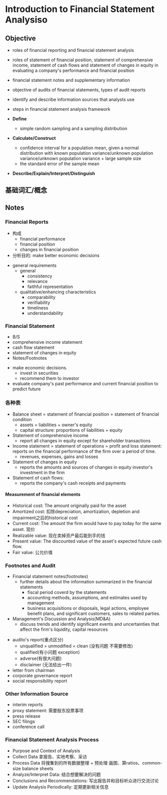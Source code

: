 # Introduction to Financial Statement Analysiso

## Objective
* roles of financial reporting and financial statement analysis
* roles of statement of financial position, statement of comprehensive income, statement of cash flows and statement of changes in equity in evaluating a company's performance and financial position
* financial statement notes and supplementary information
* objective of audits of financial statements, types of audit reports
* identify and describe information sources that analysts use
* steps in financial statement analysis framework

* **Define**
    * simple random sampling and a sampling distribution
* **Calculate/Construct**
    * confidence interval for a population mean, given a normal distribution with known population variance/unknown population variance/unknown population variance + large sample size
    * the standard error of the sample mean
* **Describe/Explain/Interpret/Distinguish** 

## 基础词汇/概念

## Notes 

### Financial Reports
- 构成
    - financial performance
    - financial position 
    - changes in financial position 
- 分析目的: make better economic decisions

* general requirements
  * general
    * consistency
    * relevance
    * faithful representation
  * qualitative/enhancing characteristics
    * comparability
    * verifiability
    * timeliness
    * understandability

### Financial Statement 
- B/S
- comprehensive income statement
- cash flow statement
- statement of changes in equity
- Notes/Footnotes 
* make economic decisions. 
    * invest in securities
    * recommend them to investor
* evaluate company's past performance and current financial position to predict future 


### 各种表
* Balance sheet = statement of financial position = statement of financial condition
    * assets = liabilities + owner's equity
    * capital structure: proportions of liabilities + equity
* Statement of comprehensive income
    * report all changes in equity except for shareholder transactions 
* Income statement = statement of operations = profit and loss statement: reports on the financial performance of the firm over a period of time.
    * revenues, expenses, gains and losses
* Statement of changes in equity
    * reports the amounts and sources of changes in equity investor's investment in the firm 
* Statement of cash flows:
    * reports the company's cash receipts and payments 
    
#### Measurement of financial elements
* Historical cost: The amount originally paid for the asset
* Amortized cost: 扣除depreciation, amortization, depletion and impairment之后的historical cost
* Current cost: The amount the firm would have to pay today for the same asset. 现价
* Realizable value: 现在卖掉资产最后能到手的钱
* Present value: The discounted value of the asset's expected future cash flow.  
* Fair value: 公允价值


### Footnotes and Audit
* Financial statement notes(footnotes) 
    * further details about the information summarized in the financial statements
        * fiscal period coverd by the statements 
        * accounting methods, assumptions, and estimates used by management
        * business acquisitions or disposals, legal actions, employee benefit plans, and significant customers, sales to related parties.
* Management's Discussion and Analysis(MD&A)
    * discuss trends and identify significant events and uncertainties that affect the firm's liquidity, capital resources
- audito's report(重点区分)
    - unqualified = unmodified = clean (没有问题 不需要修改) 
    - qualified(有小问题 exception) 
    - adverse(有很大问题)
    - disclaimer (无法给出一件)
- letter from chairman 
- corporate governance report
- social responsibility report 

### Other Information Source
- interim reports
- proxy statement: 需要股东投票事项
- press release
- SEC filings
- conference call

### Financial Statement Analysis Process 
- Purpose and Context of Analysis 
- Collect Data 拿报告、实地考察、采访
- Process Data 将搜集到的所有数据整理 + 预处理 画图、算ratios、common-size balance sheets
- Analyze/Interpret Data: 结合想要解决的问题
- Conclusions and Recommendations: 写出报告并和目标听众进行交流讨论
- Update Analysis Periodically: 定期更新相关信息 


